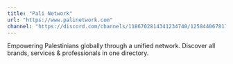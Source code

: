 ```yaml
---
title: "Pali Network"
url: "https://www.palinetwork.com"
channel: "https://discord.com/channels/1186702814341234740/1258440678170693762"
---
```


Empowering Palestinians globally through a unified network. Discover all brands,
services & professionals in one directory.
